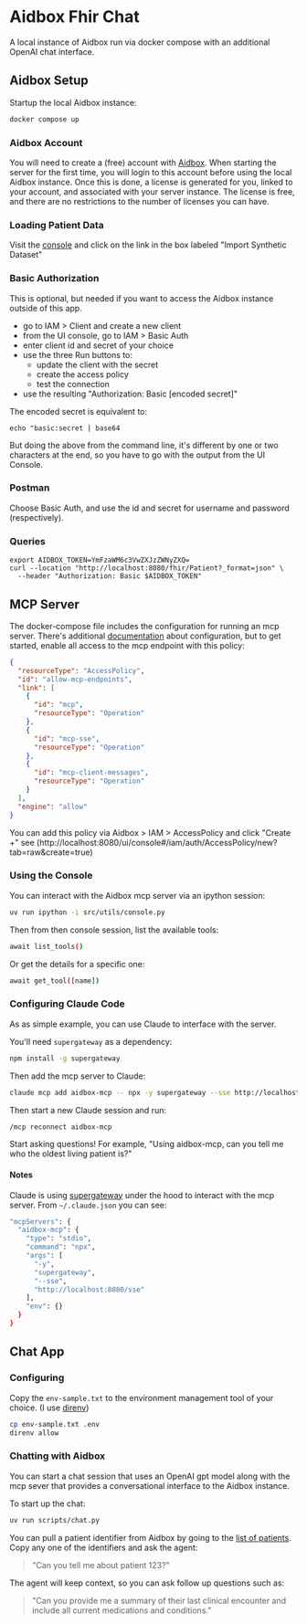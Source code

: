 # Aidbox Fhir Chat

A local instance of Aidbox run via docker compose with an additional OpenAI chat interface.

## Aidbox Setup

Startup the local Aidbox instance:

```bash
docker compose up
```

### Aidbox Account

You will need to create a (free) account with [Aidbox](https://aidbox.app). When starting the server for the first time,
you will login to this account before using the local Aidbox instance. Once this is done, a license is generated for
you, linked to your account, and associated with your server instance. The license is free, and there are no
restrictions to the number of licenses you can have.

### Loading Patient Data

Visit the [console](http://localhost:8080/ui/console) and click on the link in the box labeled "Import Synthetic Dataset"

### Basic Authorization

This is optional, but needed if you want to access the Aidbox instance outside of this app.

* go to IAM > Client and create a new client
* from the UI console, go to IAM > Basic Auth
* enter client id and secret of your choice
* use the three Run buttons to:
    - update the client with the secret
    - create the access policy
    - test the connection
* use the resulting "Authorization: Basic [encoded secret]"

The encoded secret is equivalent to:

```
echo "basic:secret | base64
```

But doing the above from the command line, it's different by one or two characters at the end, so you have to go with
the output from the UI Console.

### Postman

Choose Basic Auth, and use the id and secret for username and password (respectively).

### Queries

```
export AIDBOX_TOKEN=YmFzaWM6c3VwZXJzZWNyZXQ=
curl --location "http://localhost:8080/fhir/Patient?_format=json" \
  --header "Authorization: Basic $AIDBOX_TOKEN"

```

## MCP Server

The docker-compose file includes the configuration for running an mcp server. There's additional
[documentation](https://www.health-samurai.io/docs/aidbox/modules/other-modules/mcp#mcp) about configuration, but to get
started, enable all access to the mcp endpoint with this policy:

``` json
{
  "resourceType": "AccessPolicy",
  "id": "allow-mcp-endpoints",
  "link": [
    {
      "id": "mcp",
      "resourceType": "Operation"
    },
    {
      "id": "mcp-sse",
      "resourceType": "Operation"
    },
    {
      "id": "mcp-client-messages",
      "resourceType": "Operation"
    }
  ],
  "engine": "allow"
}

```

You can add this policy via Aidbox > IAM > AccessPolicy and click "Create +" see
(http://localhost:8080/ui/console#/iam/auth/AccessPolicy/new?tab=raw&create=true)

### Using the Console

You can interact with the Aidbox mcp server via an ipython session:

```bash
uv run ipython -i src/utils/console.py
```

Then from then console session, list the available tools:

```bash
await list_tools()
```

Or get the details for a specific one:

```bash
await get_tool([name])
```

### Configuring Claude Code

As as simple example, you can use Claude to interface with the server.

You'll need `supergateway` as a dependency:

```bash
npm install -g supergateway
```

Then add the mcp server to Claude:

```bash
claude mcp add aidbox-mcp -- npx -y supergateway --sse http://localhost:8080/sse
```

Then start a new Claude session and run:

```bash
/mcp reconnect aidbox-mcp
```

Start asking questions! For example, "Using aidbox-mcp, can you tell me who the oldest living patient is?"

#### Notes

Claude is using [supergateway](https://www.npmjs.com/package/supergateway) under the hood to interact with the mcp
server. From `~/.claude.json` you can see:

```bash
"mcpServers": {
  "aidbox-mcp": {
    "type": "stdio",
    "command": "npx",
    "args": [
      "-y",
      "supergateway",
      "--sse",
      "http://localhost:8080/sse"
    ],
    "env": {}
  }
}
```

## Chat App

### Configuring

Copy the `env-sample.txt` to the environment management tool of your choice. (I use [direnv](https://direnv.net/))

```bash
cp env-sample.txt .env
direnv allow
```

### Chatting with Aidbox

You can start a chat session that uses an OpenAI gpt model along with the mcp sever that provides a conversational
interface to the Aidbox instance.

To start up the chat:

```bash
uv run scripts/chat.py  
```

You can pull a patient identifier from Aidbox by going to the [list of patients](http://localhost:8080/ui/console#/resource-types/Patient).
Copy any one of the identifiers and ask the agent:

> "Can you tell me about patient 123?"

The agent will keep context, so you can ask follow up questions such as:

> "Can you provide me a summary of their last clinical encounter and include all current medications and conditions."
